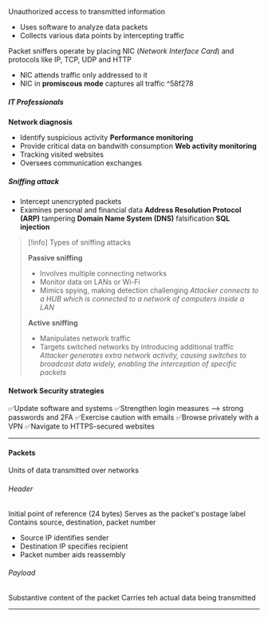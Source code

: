 Unauthorized access to transmitted information

- Uses software to analyze data packets
- Collects various data points by intercepting traffic

Packet sniffers operate by placing NIC (*Network Interface Card*) and protocols like IP, TCP, UDP and HTTP
- NIC attends traffic only addressed to it
- NIC in **promiscous mode** captures all traffic ^58f278

##### IT Professionals

**Network diagnosis**
- Identify suspicious activity
**Performance monitoring**
- Provide critical data on bandwith consumption
**Web activity monitoring**
- Tracking visited websites
- Oversees communication exchanges

##### Sniffing attack
- Intercept unencrypted packets
- Examines personal and financial data
**Address Resolution Protocol (ARP)** tampering
**Domain Name System (DNS)** falsification
**SQL injection**

>[!info]
>Types of sniffing attacks
>
>**Passive sniffing**
>- Involves multiple connecting networks
>- Monitor data on LANs or Wi-Fi
>- Mimics spying, making detection challenging
>*Attacker connects to a HUB which is connected to a network of computers inside a LAN*
>
>**Active sniffing**
>- Manipulates network traffic
>- Targets switched networks by introducing additional traffic
>*Attacker generates extra network activity, causing switches to broadcast data widely, enabling the interception of specific packets*

#### Network Security strategies

✅Update software and systems
✅Strengthen login measures --> strong passwords and 2FA
✅Exercise caution with emails
✅Browse privately with a VPN
✅Navigate to HTTPS-secured websites

---
#### Packets
Units of data transmitted over networks
###### Header
Initial point of reference (24 bytes)
Serves as the packet's postage label
Contains source, destination, packet number

- Source IP identifies sender
- Destination IP specifies recipient
- Packet number aids reassembly
###### Payload

Substantive content of the packet
Carries teh actual data being transmitted

---